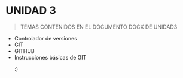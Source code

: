 # UNIDAD 3

>TEMAS CONTENIDOS EN EL DOCUMENTO DOCX DE UNIDAD3
<ul>
  <li>Controlador de versiones</li>
  <li>GIT</li>
  <li>GITHUB</li>
  <li>Instrucciones básicas de GIT</li>

  :)
